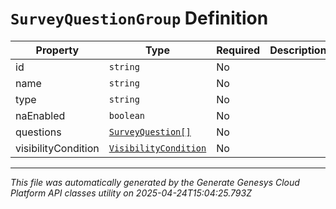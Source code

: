 # `SurveyQuestionGroup` Definition

| Property | Type | Required | Description |
|----------|------|----------|-------------|
| id | `string` | No |  |
| name | `string` | No |  |
| type | `string` | No |  |
| naEnabled | `boolean` | No |  |
| questions | [`SurveyQuestion[]`](surveyquestion-definition.md) | No |  |
| visibilityCondition | [`VisibilityCondition`](visibilitycondition-definition.md) | No |  |

---

*This file was automatically generated by the Generate Genesys Cloud Platform API classes utility on 2025-04-24T15:04:25.793Z*